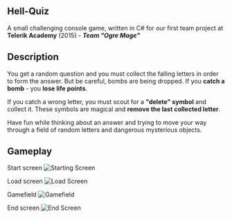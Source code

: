 **Hell-Quiz**
---------

A small challenging console game, written in C# for our first team project at **Telerik Academy** (2015) - ***Team "Ogre Mage"***

**Description**
-----------

You get a random question and  you must collect the falling letters in order to form the answer.
But be careful, bombs are being dropped. If you **catch a bomb** - you **lose life points**. 

If you catch a wrong letter, you must scout for a **"delete" symbol** and collect it. 
These symbols are magical and **remove the last collected letter**.

Have fun while thinking about an answer and trying to move your way through a field of random letters and dangerous mysterious objects.

**Gameplay**
--------
Start screen
![Starting Screen](http://s21.postimg.org/lth333t5z/image.png)

Load screen
![Load Screen](http://s14.postimg.org/z0kd16ww1/image.png)

Gamefield
![Gamefield](http://s10.postimg.org/i7uxk4b3t/image.png)

End screen
![End Screen](http://s21.postimg.org/dmtop9sh3/image.png)